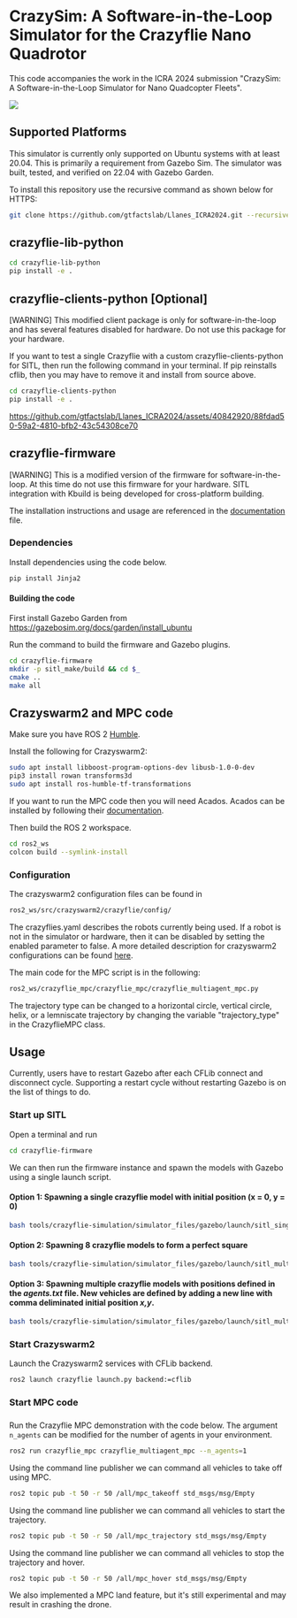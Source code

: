 # CrazySim: A Software-in-the-Loop Simulator for the Crazyflie Nano Quadrotor
This code accompanies the work in the ICRA 2024 submission "CrazySim: A Software-in-the-Loop Simulator for Nano Quadcopter Fleets".

![](16cfs.gif)

## Supported Platforms
This simulator is currently only supported on Ubuntu systems with at least 20.04. This is primarily a requirement from Gazebo Sim. The simulator was built, tested, and verified on 22.04 with Gazebo Garden.

To install this repository use the recursive command as shown below for HTTPS:
```bash
git clone https://github.com/gtfactslab/Llanes_ICRA2024.git --recursive
```

## crazyflie-lib-python
```bash
cd crazyflie-lib-python
pip install -e .
```

## crazyflie-clients-python [Optional]
[WARNING] This modified client package is only for software-in-the-loop and has several features disabled for hardware. Do not use this package for your hardware.

If you want to test a single Crazyflie with a custom crazyflie-clients-python for SITL, then run the following command in your terminal. If pip reinstalls cflib, then you may have to remove it and install from source above.

```bash
cd crazyflie-clients-python
pip install -e .
```

https://github.com/gtfactslab/Llanes_ICRA2024/assets/40842920/88fdad50-59a2-4810-bfb2-43c54308ce70


## crazyflie-firmware
[WARNING] This is a modified version of the firmware for software-in-the-loop. At this time do not use this firmware for your hardware. SITL integration with Kbuild is being developed for cross-platform building.

The installation instructions and usage are referenced in the [documentation](https://github.com/llanesc/crazyflie-firmware/blob/sitl/documentation.md) file.

### Dependencies
Install dependencies using the code below.
```bash
pip install Jinja2
```

#### Building the code
First install Gazebo Garden from https://gazebosim.org/docs/garden/install_ubuntu

Run the command to build the firmware and Gazebo plugins.
```bash
cd crazyflie-firmware
mkdir -p sitl_make/build && cd $_
cmake ..
make all
```

## Crazyswarm2 and MPC code
Make sure you have ROS 2 [Humble](https://docs.ros.org/en/humble/Installation/Ubuntu-Install-Debians.html). 

Install the following for Crazyswarm2:
```bash
sudo apt install libboost-program-options-dev libusb-1.0-0-dev
pip3 install rowan transforms3d
sudo apt install ros-humble-tf-transformations
```

If you want to run the MPC code then you will need Acados. Acados can be installed by following their [documentation](https://docs.acados.org/installation/index.html).

Then build the ROS 2 workspace.
```bash
cd ros2_ws
colcon build --symlink-install
```

### Configuration
The crazyswarm2  configuration files can be found in 
```bash
ros2_ws/src/crazyswarm2/crazyflie/config/
```
The crazyflies.yaml describes the robots currently being used. If a robot is not in the simulator or hardware, then it can be disabled by setting the enabled parameter to false. A more detailed description for crazyswarm2 configurations can be found [here](https://imrclab.github.io/crazyswarm2/usage.html).

The main code for the MPC script is in the following:
```bash
ros2_ws/crazyflie_mpc/crazyflie_mpc/crazyflie_multiagent_mpc.py
```
The trajectory type can be changed to a horizontal circle, vertical circle, helix, or a lemniscate trajectory by changing the variable "trajectory_type" in the CrazyflieMPC class.

## Usage
Currently, users have to restart Gazebo after each CFLib connect and disconnect cycle. Supporting a restart cycle without restarting Gazebo is on the list of things to do.

### Start up SITL
Open a terminal and run
```bash
cd crazyflie-firmware
```

We can then run the firmware instance and spawn the models with Gazebo using a single launch script.

#### Option 1: Spawning a single crazyflie model with initial position (x = 0, y = 0)
```bash
bash tools/crazyflie-simulation/simulator_files/gazebo/launch/sitl_singleagent.sh -m crazyflie -x 0 -y 0
```

#### Option 2: Spawning 8 crazyflie models to form a perfect square
```bash
bash tools/crazyflie-simulation/simulator_files/gazebo/launch/sitl_multiagent_square.sh -n 8 -m crazyflie
```

#### Option 3: Spawning multiple crazyflie models with positions defined in the *agents.txt* file. New vehicles are defined by adding a new line with comma deliminated initial position *x,y*.
```bash
bash tools/crazyflie-simulation/simulator_files/gazebo/launch/sitl_multiagent_text.sh -m crazyflie
```

### Start Crazyswarm2
Launch the Crazyswarm2 services with CFLib backend.
```bash
ros2 launch crazyflie launch.py backend:=cflib
```

### Start MPC code
### 
Run the Crazyflie MPC demonstration with the code below. The argument `n_agents` can be modified for the number of agents in your environment.
```bash
ros2 run crazyflie_mpc crazyflie_multiagent_mpc --n_agents=1
```

Using the command line publisher we can command all vehicles to take off using MPC.
```bash
ros2 topic pub -t 50 -r 50 /all/mpc_takeoff std_msgs/msg/Empty
```

Using the command line publisher we can command all vehicles to start the trajectory.
```bash
ros2 topic pub -t 50 -r 50 /all/mpc_trajectory std_msgs/msg/Empty
```

Using the command line publisher we can command all vehicles to stop the trajectory and hover.
```bash
ros2 topic pub -t 50 -r 50 /all/mpc_hover std_msgs/msg/Empty
```

We also implemented a MPC land feature, but it's still experimental and may result in crashing the drone.
